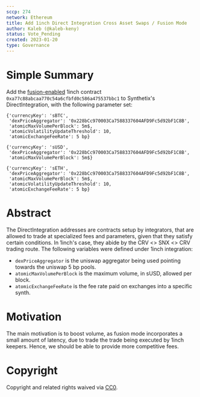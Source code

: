 ```yaml
---
sccp: 274
network: Ethereum
title: Add 1inch Direct Integration Cross Asset Swaps / Fusion Mode
author: Kaleb (@kaleb-keny)
status: Vote_Pending
created: 2023-01-20
type: Governance
---
```


# Simple Summary

Add the [fusion-enabled](https://1inch.io/fusion/) 1inch contract `0xa77c88abcaa770c54a6cfbfd0c586a475537bbc1` to Synthetix's DirectIntegration, with the following parameter set:

```
{'currencyKey': 'sBTC',
 'dexPriceAggregator': '0x228bCc970003Ca7588337604AFD9Fc5d92bF1C8B',
 'atomicMaxVolumePerBlock': 5m$,
 'atomicVolatilityUpdateThreshold': 10,
 'atomicExchangeFeeRate': 5 bp}

{'currencyKey': 'sUSD',
 'dexPriceAggregator': '0x228bCc970003Ca7588337604AFD9Fc5d92bF1C8B',
 'atomicMaxVolumePerBlock': 5m$}

{'currencyKey': 'sETH',
 'dexPriceAggregator': '0x228bCc970003Ca7588337604AFD9Fc5d92bF1C8B',
 'atomicMaxVolumePerBlock': 5m$,
 'atomicVolatilityUpdateThreshold': 10,
 'atomicExchangeFeeRate': 5 bp}
```

# Abstract

The DirectIntegration addresses are contracts setup by integrators, that are allowed to trade at specialized fees and parameters, given that they satisfy certain conditions. In 1inch's case, they abide by the CRV <> SNX <> CRV trading route. The following variables were defined under 1inch integration:

- `dexPriceAggregator` is the uniswap aggregator being used pointing towards the uniswap 5 bp pools.
- `atomicMaxVolumePerBlock` is the maximum volume, in sUSD, allowed per block.
- `atomicExchangeFeeRate` is the fee rate paid on exchanges into a specific synth.


# Motivation

The main motivation is to boost volume, as fusion mode incorporates a small amount of latency, due to trade the trade being executed by 1inch keepers. Hence, we should be able to provide more competitive fees.

# Copyright

Copyright and related rights waived via [CC0](https://creativecommons.org/publicdomain/zero/1.0/).
